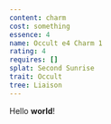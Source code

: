 ```yaml
---
content: charm
cost: something
essence: 4
name: Occult e4 Charm 1
rating: 4
requires: []
splat: Second Sunrise
trait: Occult
tree: Liaison
---
```


Hello **world**!
